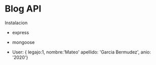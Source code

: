 # Blog API

Instalacion
- express
- mongoose



- User: { legajo:1, nombre:'Mateo' apellido: 'Garcia Bermudez', anio: '2020'}
